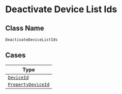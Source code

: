 
# Deactivate Device List Ids

## Class Name

`DeactivateDeviceListIds`

## Cases

| Type |
|  --- |
| [`DeviceId`](../../../doc/models/device-id.md) |
| [`PropertyDeviceId`](../../../doc/models/property-device-id.md) |

